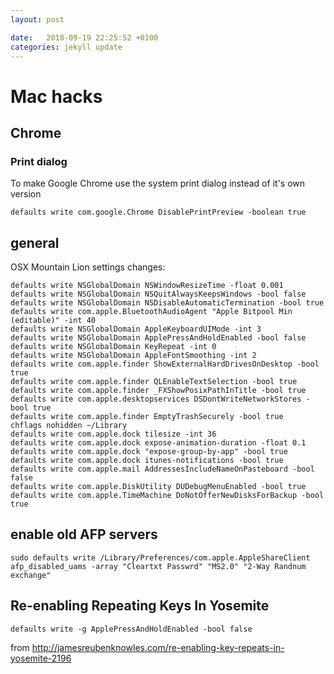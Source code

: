 ```yaml
---
layout: post

date:   2018-09-19 22:25:52 +0100
categories: jekyll update
---
```

Mac hacks
=========

Chrome
------

### Print dialog

To make Google Chrome use the system print dialog instead of it's own
version

    defaults write com.google.Chrome DisablePrintPreview -boolean true

general
-------

OSX Mountain Lion settings changes:

    defaults write NSGlobalDomain NSWindowResizeTime -float 0.001
    defaults write NSGlobalDomain NSQuitAlwaysKeepsWindows -bool false
    defaults write NSGlobalDomain NSDisableAutomaticTermination -bool true
    defaults write com.apple.BluetoothAudioAgent "Apple Bitpool Min (editable)" -int 40
    defaults write NSGlobalDomain AppleKeyboardUIMode -int 3
    defaults write NSGlobalDomain ApplePressAndHoldEnabled -bool false
    defaults write NSGlobalDomain KeyRepeat -int 0
    defaults write NSGlobalDomain AppleFontSmoothing -int 2
    defaults write com.apple.finder ShowExternalHardDrivesOnDesktop -bool true
    defaults write com.apple.finder QLEnableTextSelection -bool true
    defaults write com.apple.finder _FXShowPosixPathInTitle -bool true
    defaults write com.apple.desktopservices DSDontWriteNetworkStores -bool true
    defaults write com.apple.finder EmptyTrashSecurely -bool true
    chflags nohidden ~/Library
    defaults write com.apple.dock tilesize -int 36
    defaults write com.apple.dock expose-animation-duration -float 0.1
    defaults write com.apple.dock "expose-group-by-app" -bool true
    defaults write com.apple.dock itunes-notifications -bool true
    defaults write com.apple.mail AddressesIncludeNameOnPasteboard -bool false
    defaults write com.apple.DiskUtility DUDebugMenuEnabled -bool true
    defaults write com.apple.TimeMachine DoNotOfferNewDisksForBackup -bool true

enable old AFP servers
----------------------

    sudo defaults write /Library/Preferences/com.apple.AppleShareClient afp_disabled_uams -array "Cleartxt Passwrd" "MS2.0" "2-Way Randnum exchange"

Re-enabling Repeating Keys In Yosemite
--------------------------------------

    defaults write -g ApplePressAndHoldEnabled -bool false

from
<http://jamesreubenknowles.com/re-enabling-key-repeats-in-yosemite-2196>
